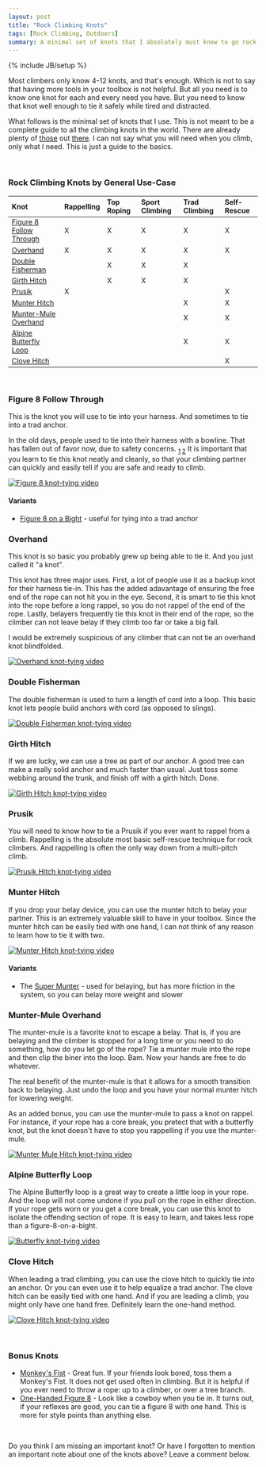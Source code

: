 ```yaml
---
layout: post
title: "Rock Climbing Knots"
tags: [Rock Climbing, Outdoors]
summary: A minimal set of knots that I absolutely must know to go rock climbing.
---
```

{% include JB/setup %}

Most climbers only know 4-12 knots, and that's enough. Which is not to say that having more tools in your toolbox is not helpful. But all you need is to know one knot for each and every need you have. But you need to know that knot well enough to tie it safely while tired and distracted.

What follows is the minimal set of knots that I use. This is not meant to be a complete guide to all the climbing knots in the world. There are already plenty of [those](https://en.wikipedia.org/wiki/List_of_climbing_knots) out [there](http://www.animatedknots.com/indexclimbing.php#ScrollPoint). I can not say what you will need when you climb, only what I need. This is just a guide to the basics.

 &nbsp;

### Rock Climbing Knots by General Use-Case

Knot | Rappelling | Top Roping | Sport Climbing | Trad Climbing | Self-Rescue
:--- | :--- | :--- | :--- | :--- | :---
[Figure 8 Follow Through](#figure8) | X | X | X | X | X
[Overhand](#overhand) | X | X | X | X | X
[Double Fisherman](#doublefisherman) |  | X | X | X | 
[Girth Hitch](#girth) |  | X | X | X | 
[Prusik](#prusik) | X |  |  |  | X
[Munter Hitch](#munter) |  |  |  | X | X
[Munter-Mule Overhand](#mule) |  |  |  | X | X
[Alpine Butterfly Loop](#butterfly) |  |  |  | X | X
[Clove Hitch](#clove) |  |  |  |  | X

 &nbsp;

### <a name="figure8"></a>Figure 8 Follow Through

This is the knot you will use to tie into your harness. And sometimes to tie into a trad anchor.

In the old days, people used to tie into their harness with a bowline. That has fallen out of favor now, due to safety concerns. <sub>[1](http://www.rockandice.com/lates-news/rethinking-the-double-loop-bowline) [2](https://en.wikipedia.org/wiki/Bowline_on_a_bight#Dangers)</sub> It is important that you learn to tie this knot neatly and cleanly, so that your climbing partner can quickly and easily tell if you are safe and ready to climb.

<a href="https://youtu.be/aLopeVBb7yU?t=7" target="_blank">
<img src="/assets/images/knots/figure_8_639px.png"
srcset="/assets/images/knots/figure_8_962px.png 962w,
/assets/images/knots/figure_8_639px.png 639w,
/assets/images/knots/figure_8_420px.png 420w" 
sizes="(max-width: 38em) 100vw, 50vw"
alt="Figure 8 knot-tying video">
</a>

#### Variants

* [Figure 8 on a Bight](https://youtu.be/D8jRok7Kofw?t=13) - useful for tying into a trad anchor

### <a name="overhand"></a>Overhand

This knot is so basic you probably grew up being able to tie it. And you just called it "a knot".

This knot has three major uses. First, a lot of people use it as a backup knot for their harness tie-in. This has the added adavantage of ensuring the free end of the rope can not hit you in the eye. Second, it is smart to tie this knot into the rope before a long rappel, so you do not rappel of the end of the rope. Lastly, belayers frequently tie this knot in their end of the rope, so the climber can not leave belay if they climb too far or take a big fall.

I would be extremely suspicious of any climber that can not tie an overhand knot blindfolded.

<a href="https://youtu.be/I0ShGbIR0ZI?t=7" target="_blank">
<img src="/assets/images/knots/overhand_638px.png"
srcset="/assets/images/knots/overhand_960px.png 960w,
/assets/images/knots/overhand_638px.png 638w,
/assets/images/knots/overhand_420px.png 420w" 
sizes="(max-width: 38em) 100vw, 50vw"
alt="Overhand knot-tying video">
</a>

### <a name="doublefisherman"></a>Double Fisherman

The double fisherman is used to turn a length of cord into a loop. This basic knot lets people build anchors with cord (as opposed to slings).

<a href="https://youtu.be/O6oJwedcb18?t=7" target="_blank">
<img src="/assets/images/knots/double_fisherman_640px.png"
srcset="/assets/images/knots/double_fisherman_850px.png 850w,
/assets/images/knots/double_fisherman_640px.png 640w,
/assets/images/knots/double_fisherman_420px.png 420w" 
sizes="(max-width: 38em) 100vw, 50vw"
alt="Double Fisherman knot-tying video">
</a>

### <a name="girth"></a>Girth Hitch

If we are lucky, we can use a tree as part of our anchor. A good tree can make a really solid anchor and much faster than usual. Just toss some webbing around the trunk, and finish off with a girth hitch. Done.

<a href="https://youtu.be/blP6BL05Q34?t=7" target="_blank">
<img src="/assets/images/knots/girth_hitch_638px.png"
srcset="/assets/images/knots/girth_hitch_1279px.png 1279w,
/assets/images/knots/girth_hitch_968px.png 960w,
/assets/images/knots/girth_hitch_638px.png 638w,
/assets/images/knots/girth_hitch_420px.png 420w" 
sizes="(max-width: 38em) 100vw, 50vw"
alt="Girth Hitch knot-tying video">
</a>

### <a name="prusik"></a>Prusik

You will need to know how to tie a Prusik if you ever want to rappel from a climb. Rappelling is the absolute most basic self-rescue technique for rock climbers. And rappelling is often the only way down from a multi-pitch climb.

<a href="https://youtu.be/CP7iAF_YU7A?t=7" target="_blank">
<img src="/assets/images/knots/prusik_639px.png"
srcset="/assets/images/knots/prusik_1281px.png 1281w,
/assets/images/knots/prusik_959px.png 959w,
/assets/images/knots/prusik_639px.png 639w" 
sizes="(max-width: 38em) 100vw, 50vw"
alt="Prusik Hitch knot-tying video">
</a>

### <a name="munter"></a>Munter Hitch

If you drop your belay device, you can use the munter hitch to belay your partner. This is an extremely valuable skill to have in your toolbox. Since the munter hitch can be easily tied with one hand, I can not think of any reason to learn how to tie it with two.

<a href="https://youtu.be/pO9ksZ3fGDY?t=49" target="_blank">
<img src="/assets/images/knots/munter_638px.png"
srcset="/assets/images/knots/munter_1279px.png 1279w,
/assets/images/knots/munter_960px.png 960w,
/assets/images/knots/munter_638px.png 638w" 
sizes="(max-width: 38em) 100vw, 50vw"
alt="Munter Hitch knot-tying video">
</a>

#### Variants

* The [Super Munter](https://youtu.be/OLaEmPs7tac?t=7) - used for belaying, but has more friction in the system, so you can belay more weight and slower

### <a name="mule"></a>Munter-Mule Overhand

The munter-mule is a favorite knot to escape a belay. That is, if you are belaying and the climber is stopped for a long time or you need to do something, how do you let go of the rope? Tie a munter mule into the rope and then clip the biner into the loop. Bam. Now your hands are free to do whatever.

The real benefit of the munter-mule is that it allows for a smooth transition back to belaying. Just undo the loop and you have your normal munter hitch for lowering weight.

As an added bonus, you can use the munter-mule to pass a knot on rappel. For instance, if your rope has a core break, you pretect that with a butterfly knot, but the knot doesn't have to stop you rappelling if you use the munter-mule.

<a href="https://youtu.be/IslYcjJ-htI?t=7" target="_blank">
<img src="/assets/images/knots/munter_mule_638px.png"
srcset="/assets/images/knots/munter_mule_1280px.png 1280w,
/assets/images/knots/munter_mule_959px.png 959w,
/assets/images/knots/munter_mule_638px.png 638w" 
sizes="(max-width: 38em) 100vw, 50vw"
alt="Munter Mule Hitch knot-tying video">
</a>

### <a name="butterfly"></a>Alpine Butterfly Loop

The Alpine Butterfly loop is a great way to create a little loop in your rope. And the loop will not come undone if you pull on the rope in either direction. If your rope gets worn or you get a core break, you can use this knot to isolate the offending section of rope. It is easy to learn, and takes less rope than a figure-8-on-a-bight.

<a href="https://youtu.be/gX1dWKg6Ttc?t=7" target="_blank">
<img src="/assets/images/knots/butterfly_639px.png"
srcset="/assets/images/knots/butterfly_1280px.png 1280w,
/assets/images/knots/butterfly_853px.png 853w,
/assets/images/knots/butterfly_639px.png 639w,
/assets/images/knots/butterfly_420px.png 420w" 
sizes="(max-width: 38em) 100vw, 50vw"
alt="Butterfly knot-tying video">
</a>

### <a name="clove"></a>Clove Hitch

When leading a trad climbing, you can use the clove hitch to quickly tie into an anchor. Or you can even use it to help equalize a trad anchor. The clove hitch can be easily tied with one hand. And if you are leading a climb, you might only have one hand free. Definitely learn the one-hand method.

<a href="https://youtu.be/pO9ksZ3fGDY?t=8" target="_blank">
<img src="/assets/images/knots/clove_hitch_640px.png"
srcset="/assets/images/knots/clove_hitch_1280px.png 1280w,
/assets/images/knots/clove_hitch_850px.png 850w,
/assets/images/knots/clove_hitch_640px.png 640w,
/assets/images/knots/clove_hitch_420px.png 420w" 
sizes="(max-width: 38em) 100vw, 50vw"
alt="Clove Hitch knot-tying video">
</a>

 &nbsp;

### Bonus Knots

* [Monkey's Fist](https://youtu.be/gp9w-T2d_NY?t=7) - Great fun. If your friends look bored, toss them a Monkey's Fist. It does not get used often in climbing. But it is helpful if you ever need to throw a rope: up to a climber, or over a tree branch.
* [One-Handed Figure 8](https://youtu.be/-iE8WG33xJY?t=1) - Look like a cowboy when you tie in. It turns out, if your reflexes are good, you can tie a figure 8 with one hand. This is more for style points than anything else.

 &nbsp;

Do you think I am missing an important knot? Or have I forgotten to mention an important note about one of the knots above? Leave a comment below.
